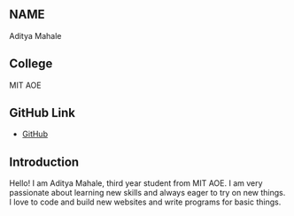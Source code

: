 ## NAME
Aditya Mahale

## College
MIT AOE

## GitHub Link
- [GitHub](https://github.com/AdityaM24)

## Introduction
Hello! I am Aditya Mahale, third year student from MIT AOE. I am very passionate about learning new skills and always eager to try on new things. I love to code and build new websites and write programs for basic things.